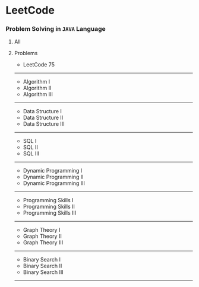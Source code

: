 # LeetCode

### Problem Solving in ```JAVA``` Language


1. All
2. Problems

   - LeetCode 75 
   ________________
   
   - Algorithm I
   - Algorithm II
   - Algorithm III 
   _________________
   
   - Data Structure I
   - Data Structure II
   - Data Structure III
   
   ________________
   
   - SQL I
   - SQL II
   - SQL III
   
   _________________
   
   - Dynamic Programming I
   - Dynamic Programming II
   - Dynamic Programming III
   
   __________________
   
   - Programming Skills I
   - Programming Skills II
   - Programming Skills III
   
   ____________________
   
   - Graph Theory I
   - Graph Theory II
   - Graph Theory III
   
   ____________________
   
   - Binary Search I
   - Binary Search II
   - Binary Search III
   
   ____________________
